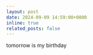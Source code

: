 ```yaml
---
layout: post
date: 2024-09-09 14:59:00+0800
inline: true
related_posts: false
---
```


tomorrow is my birthday
